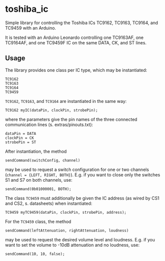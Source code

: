 # toshiba_ic
Simple library for controlling the Toshiba ICs TC9162, TC9163, TC9164, and TC9459 with an Arduino.  

It is tested with an Arduino Leonardo controlling one TC9163AF, one TC9164AF, and one TC9459F IC on the same DATA, CK, and ST lines.

## Usage
The library provides one class per IC type, which may be instantiated:  

    TC9162  
    TC9163  
    TC9164  
    TC9459  

`TC9162`, `TC9163`, and `TC9164` are instantiated in the same way:  

    TC9162 myIC(dataPin, clockPin, strobePin);  
where the parameters give the pin names of the three connected communication lines (s. extras/pinouts.txt):  

    dataPin = DATA  
    clockPin = CK  
    strobePin = ST  
After instantiation, the method  

    sendCommand(switchConfig, channel)  
may be used to request a switch configuration for one or two channels (`channel = {LEFT, RIGHT, BOTH}`). E.g. if you want to close only the switches S1 and S7 on both channels, use:  

    sendCommand(0b01000001, BOTH);  

The class `TC9459` must additionally be given the IC address (as wired by CS1 and CS2, s. datasheets) when instantiated:  

    TC9459 myTC9459(dataPin, clockPin, strobePin, address);  
For the `TC9459` class, the method  

    sendCommand(leftAttenuation, rightAttenuation, loudness)  
may be used to request the desired volume level and loudness. E.g. if you want to set the volume to -10dB attenuation and no loudness, use:  

    sendCommand(10, 10, false);  
